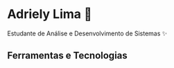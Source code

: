 # Adriely Lima 👋

 Estudante de Análise e Desenvolvimento de Sistemas ✨

## Ferramentas e Tecnologias

 <link rel="stylesheet" type='text/css' href="https://cdn.jsdelivr.net/gh/devicons/devicon@latest/devicon.min.css" />
 <link rel="stylesheet" type='text/css' href="https://cdn.jsdelivr.net/gh/devicons/devicon@latest/devicon.min.css" />
 <link rel="stylesheet" type='text/css' href="https://cdn.jsdelivr.net/gh/devicons/devicon@latest/devicon.min.css" />
          
          
          

<!--
**adrielylma/adrielylma** is a ✨ _special_ ✨ repository because its `README.md` (this file) appears on your GitHub profile.

Here are some ideas to get you started:

- 🔭 I’m currently working on ...
- 🌱 I’m currently learning ...
- 👯 I’m looking to collaborate on ...
- 🤔 I’m looking for help with ...
- 💬 Ask me about ...
- 📫 How to reach me: ...
- 😄 Pronouns: ...
- ⚡ Fun fact: ...
-->
